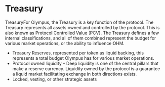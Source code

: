 # Treasury

TreasuryFor Olympus, the Treasury is a key function of the protocol. The Treasury represents all assets owned and controlled by the protocol. This is also known as Protocol Controlled Value (PCV). The Treasury defines a few internal classifications, and all of them combined represent the budget for various market operations, or the ability to influence OHM.

* Treasury Reserves, represented per token as liquid backing, this represents a total budget Olympus has for various market operations.
* Protocol owned liquidity – Deep liquidity is one of the central pillars that make a reserve currency. Liquidity owned by the protocol is a guarantee a liquid market facilitating exchange in both directions exists.
* Locked, vesting, or other strategic assets
